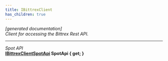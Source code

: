 ```yaml
---
title: IBittrexClient
has_children: true
---
```

*[generated documentation]*  
*Client for accessing the Bittrex Rest API.*
  
***
*Spot API*  
**[IBittrexClientSpotApi](SpotApi/IBittrexClientSpotApi.html) SpotApi { get; }**  
